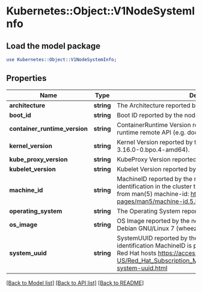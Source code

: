 # Kubernetes::Object::V1NodeSystemInfo

## Load the model package
```perl
use Kubernetes::Object::V1NodeSystemInfo;
```

## Properties
Name | Type | Description | Notes
------------ | ------------- | ------------- | -------------
**architecture** | **string** | The Architecture reported by the node | 
**boot_id** | **string** | Boot ID reported by the node. | 
**container_runtime_version** | **string** | ContainerRuntime Version reported by the node through runtime remote API (e.g. docker://1.5.0). | 
**kernel_version** | **string** | Kernel Version reported by the node from &#39;uname -r&#39; (e.g. 3.16.0-0.bpo.4-amd64). | 
**kube_proxy_version** | **string** | KubeProxy Version reported by the node. | 
**kubelet_version** | **string** | Kubelet Version reported by the node. | 
**machine_id** | **string** | MachineID reported by the node. For unique machine identification in the cluster this field is preferred. Learn more from man(5) machine-id: http://man7.org/linux/man-pages/man5/machine-id.5.html | 
**operating_system** | **string** | The Operating System reported by the node | 
**os_image** | **string** | OS Image reported by the node from /etc/os-release (e.g. Debian GNU/Linux 7 (wheezy)). | 
**system_uuid** | **string** | SystemUUID reported by the node. For unique machine identification MachineID is preferred. This field is specific to Red Hat hosts https://access.redhat.com/documentation/en-US/Red_Hat_Subscription_Management/1/html/RHSM/getting-system-uuid.html | 

[[Back to Model list]](../README.md#documentation-for-models) [[Back to API list]](../README.md#documentation-for-api-endpoints) [[Back to README]](../README.md)



